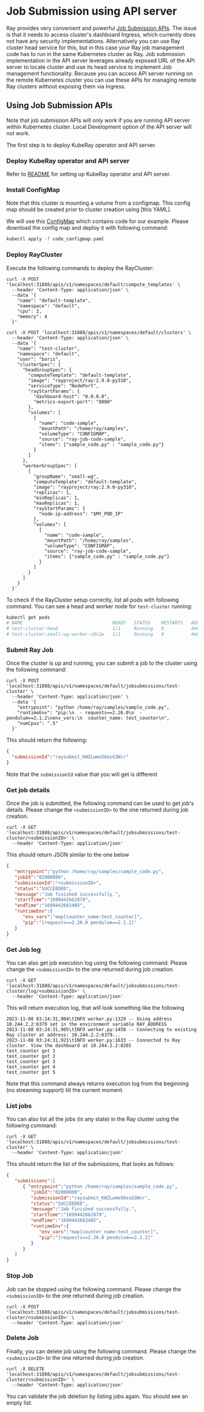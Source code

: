 # Job Submission using API server

Ray provides very convenient and powerful [Job Submission APIs]. The issue is that it needs to
access cluster's dashboard Ingress, which currently does not have any security implementations.
Alternatively you can use Ray cluster head service for this, but in this case your Ray job
management code has to run in the same Kubernetes cluster as Ray. Job submission implementation in
the API server leverages already exposed URL of the API server to locate cluster and use its head
service to implement Job management functionality. Because you can access API server running on the
remote Kubernetes cluster you can use these APIs for managing remote Ray clusters without exposing
them via Ingress.

## Using Job Submission APIs

Note that job submission APIs will only work if you are running API server within Kubernetes
cluster. Local Development option of the API server will not work.

The first step is to deploy KubeRay operator and API server.

### Deploy KubeRay operator and API server

Refer to [README](README.md) for setting up KubeRay operator and API server.

### Install ConfigMap

Note that this cluster is mounting a volume from a configmap. This config map should be created
prior to cluster creation using [this YAML].

We will use this [ConfigMap] which contains code for our example. Please download the
config map and deploy it with following command:

```sh
kubectl apply -f code_configmap.yaml
```

### Deploy RayCluster

Execute the following commands to deploy the RayCluster:

```shell
curl -X POST 'localhost:31888/apis/v1/namespaces/default/compute_templates' \
  --header 'Content-Type: application/json' \
  --data '{
    "name": "default-template",
    "namespace": "default",
    "cpu": 2,
    "memory": 4
  }'

curl -X POST 'localhost:31888/apis/v1/namespaces/default/clusters' \
  --header 'Content-Type: application/json' \
  --data '{
    "name": "test-cluster",
    "namespace": "default",
    "user": "boris",
    "clusterSpec": {
      "headGroupSpec": {
        "computeTemplate": "default-template",
        "image": "rayproject/ray:2.9.0-py310",
        "serviceType": "NodePort",
        "rayStartParams": {
          "dashboard-host": "0.0.0.0",
          "metrics-export-port": "8080"
        },
        "volumes": [
          {
            "name": "code-sample",
            "mountPath": "/home/ray/samples",
            "volumeType": "CONFIGMAP",
            "source": "ray-job-code-sample",
            "items": {"sample_code.py" : "sample_code.py"}
          }
        ]
      },
      "workerGroupSpec": [
        {
          "groupName": "small-wg",
          "computeTemplate": "default-template",
          "image": "rayproject/ray:2.9.0-py310",
          "replicas": 1,
          "minReplicas": 1,
          "maxReplicas": 1,
          "rayStartParams": {
            "node-ip-address": "$MY_POD_IP"
          },
          "volumes": [
            {
              "name": "code-sample",
              "mountPath": "/home/ray/samples",
              "volumeType": "CONFIGMAP",
              "source": "ray-job-code-sample",
              "items": {"sample_code.py" : "sample_code.py"}
            }
          ]
        }
      ]
    }
  }'
```

To check if the RayCluster setup correctly, list all pods with following command. You can
see a head and worker node for `test-cluster` running:

```sh
kubectl get pods
# NAME                                 READY   STATUS    RESTARTS   AGE
# test-cluster-head                    1/1     Running   0          4m9s
# test-cluster-small-wg-worker-c8t2w   1/1     Running   0          4m9s
```

### Submit Ray Job

Once the cluster is up and running, you can submit a job to the cluster using the following command:

```shell
curl -X POST 'localhost:31888/apis/v1/namespaces/default/jobsubmissions/test-cluster' \
  --header 'Content-Type: application/json' \
  --data '{
    "entrypoint": "python /home/ray/samples/sample_code.py",
    "runtimeEnv": "pip:\n  - requests==2.26.0\n  - pendulum==2.1.2\nenv_vars:\n  counter_name: test_counter\n",
    "numCpus": ".5"
  }'
```

This should return the following:

```json
{
  "submissionId":"raysubmit_KWZLwme56esG3Wcr"
}
```

Note that the `submissionId` value that you will get is different

### Get job details

Once the job is submitted, the following command can be used to get job's details. Please
change the `<submissionID>` to the one returned during job creation.

```shell
curl -X GET 'localhost:31888/apis/v1/namespaces/default/jobsubmissions/test-cluster/<submissionID>' \
  --header 'Content-Type: application/json'
```

This should return JSON similar to the one below

```json
{
   "entrypoint":"python /home/ray/samples/sample_code.py",
   "jobId":"02000000",
   "submissionId":"<submissionID>",
   "status":"SUCCEEDED",
   "message":"Job finished successfully.",
   "startTime":"1699442662879",
   "endTime":"1699442682405",
   "runtimeEnv":{
      "env_vars":"map[counter_name:test_counter]",
      "pip":"[requests==2.26.0 pendulum==2.1.2]"
   }
}
```

### Get Job log

You can also get job execution log using the following command. Please change the
`<submissionID>` to the one returned during job creation.

```shell
curl -X GET 'localhost:31888/apis/v1/namespaces/default/jobsubmissions/test-cluster/log/<submissionID>' \
  --header 'Content-Type: application/json'
```

This will return execution log, that will look something like the following

```text
2023-11-08 03:24:31,904\tINFO worker.py:1329 -- Using address 10.244.2.2:6379 set in the environment variable RAY_ADDRESS
2023-11-08 03:24:31,905\tINFO worker.py:1458 -- Connecting to existing Ray cluster at address: 10.244.2.2:6379...
2023-11-08 03:24:31,921\tINFO worker.py:1633 -- Connected to Ray cluster. View the dashboard at 10.244.2.2:8265
test_counter got 1
test_counter got 2
test_counter got 3
test_counter got 4
test_counter got 5
```

Note that this command always returns execution log from the beginning (no streaming support) till
the current moment.

### List jobs

You can also list all the jobs (in any state) in the Ray cluster using the following command:

```shell
curl -X GET 'localhost:31888/apis/v1/namespaces/default/jobsubmissions/test-cluster' \
  --header 'Content-Type: application/json'
```

This should return the list of the submissions, that looks as follows:

```json
{
   "submissions":[
      { "entrypoint":"python /home/ray/samples/sample_code.py",
         "jobId":"02000000",
         "submissionId":"raysubmit_KWZLwme56esG3Wcr",
         "status":"SUCCEEDED",
         "message":"Job finished successfully.",
         "startTime":"1699442662879",
         "endTime":"1699442682405",
         "runtimeEnv":{
            "env_vars":"map[counter_name:test_counter]",
            "pip":"[requests==2.26.0 pendulum==2.1.2]"
         }
      }
   ]
}
```

### Stop Job

Job can be stopped using the following command. Please change the `<submissionID>` to the
one returned during job creation.

```shell
curl -X POST 'localhost:31888/apis/v1/namespaces/default/jobsubmissions/test-cluster/<submissionID>' \
  --header 'Content-Type: application/json'
```

### Delete Job

Finally, you can delete job using the following command. Please change the `<submissionID>` to the
one returned during job creation.

```shell
curl -X DELETE 'localhost:31888/apis/v1/namespaces/default/jobsubmissions/test-cluster/<submissionID>' \
  --header 'Content-Type: application/json'
```

You can validate the job deletion by listing jobs again. You should see an empty list.

[Job Submission APIs]: https://docs.ray.io/en/latest/cluster/running-applications/job-submission/rest.html
[ConfigMap]: test/job/code.yaml

